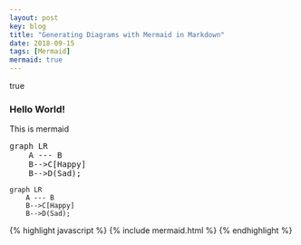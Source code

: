```yaml
---
layout: post
key: blog
title: "Generating Diagrams with Mermaid in Markdown"
date: 2018-09-15
tags: [Mermaid]
mermaid: true
---
```


<mermaid>true</mermaid>

### Hello World!

This is mermaid
<pre class="mermaid">
graph LR
    A --- B
    B-->C[Happy]
    B-->D(Sad);
</pre>

```mermaid
graph LR
    A --- B
    B-->C[Happy]
    B-->D(Sad);
```

{% highlight javascript %}
{% include mermaid.html %}
{% endhighlight %}
